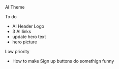 AI Theme

To do
- AI Header Logo
- 3 AI links
- update hero text
- hero picture



Low priority
- How to make Sign up buttons do somethign funny
